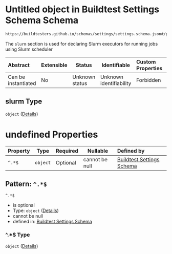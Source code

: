 # Untitled object in Buildtest Settings Schema Schema

```txt
https://buildtesters.github.io/schemas/settings/settings.schema.json#/properties/executors/properties/slurm
```

The `slurm` section is used for declaring Slurm executors for running jobs using Slurm scheduler


| Abstract            | Extensible | Status         | Identifiable            | Custom Properties | Additional Properties | Access Restrictions | Defined In                                                                      |
| :------------------ | ---------- | -------------- | ----------------------- | :---------------- | --------------------- | ------------------- | ------------------------------------------------------------------------------- |
| Can be instantiated | No         | Unknown status | Unknown identifiability | Forbidden         | Allowed               | none                | [settings.schema.json\*](../../out/settings.schema.json "open original schema") |

## slurm Type

`object` ([Details](settings-properties-executors-properties-slurm.md))

# undefined Properties

| Property | Type     | Required | Nullable       | Defined by                                                                                                                                                                                            |
| :------- | -------- | -------- | -------------- | :---------------------------------------------------------------------------------------------------------------------------------------------------------------------------------------------------- |
| `^.*$`   | `object` | Optional | cannot be null | [Buildtest Settings Schema](settings-definitions-slurm.md "https&#x3A;//buildtesters.github.io/schemas/settings/settings.schema.json#/properties/executors/properties/slurm/patternProperties/^.\*$") |

## Pattern: `^.*$`




`^.*$`

-   is optional
-   Type: `object` ([Details](settings-definitions-slurm.md))
-   cannot be null
-   defined in: [Buildtest Settings Schema](settings-definitions-slurm.md "https&#x3A;//buildtesters.github.io/schemas/settings/settings.schema.json#/properties/executors/properties/slurm/patternProperties/^.\*$")

### ^.\*$ Type

`object` ([Details](settings-definitions-slurm.md))
